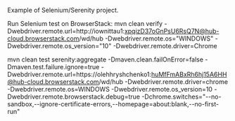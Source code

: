 Example of Selenium/Serenity project.


Run Selenium test on BrowserStack:
mvn clean verify -Dwebdriver.remote.url=http://iownittau1:xpqizD37oGnPsU6RsQ7N@hub-cloud.browserstack.com/wd/hub -Dwebdriver.remote.os="WINDOWS" -Dwebdriver.remote.os_version="10" -Dwebdriver.remote.driver=Chrome


mvn clean test serenity:aggregate -Dmaven.clean.failOnError=false 
-Dmaven.test.failure.ignore=true 
-Dwebdriver.remote.url=https://olehhryshchenko1:huMfFmABxRh6hj15A6HH@hub-cloud.browserstack.com/wd/hub 
-Dwebdriver.remote.driver=chrome 
-Dwebdriver.remote.os=WINDOWS 
-Dwebdriver.remote.os_version=10 
-Dwebdriver.remote.browserstack.debug=true -Dchrome.switches="--no-sandbox,--ignore-certificate-errors,--homepage=about:blank,--no-first-run"